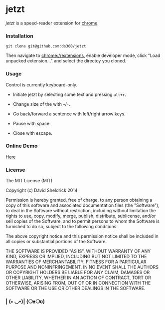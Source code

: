 # jetzt

*jetzt* is a speed-reader extension for [chrome](http://google.com/chrome).

### Installation

    git clone git@github.com:ds300/jetzt

Then navigate to [chrome://extensions](chrome://extensions), enable developer mode, click "Load unpacked extension..." and select the directoy you cloned.

### Usage

Control is currently keyboard-only.

- Initiate jetzt by selecting some text and pressing `alt+r`.

- Change size of the with `+`/`-`.

- Go back/forward a sentence with left/right arrow keys.

- Pause with space.

- Close with escape.

### Online Demo

[Here](http://ds300.github.com/jetzt/)

### License

The MIT License (MIT)

Copyright (c) David Sheldrick 2014

Permission is hereby granted, free of charge, to any person obtaining a copy
of this software and associated documentation files (the "Software"), to deal
in the Software without restriction, including without limitation the rights
to use, copy, modify, merge, publish, distribute, sublicense, and/or sell
copies of the Software, and to permit persons to whom the Software is
furnished to do so, subject to the following conditions:

The above copyright notice and this permission notice shall be included in
all copies or substantial portions of the Software.

THE SOFTWARE IS PROVIDED "AS IS", WITHOUT WARRANTY OF ANY KIND, EXPRESS OR
IMPLIED, INCLUDING BUT NOT LIMITED TO THE WARRANTIES OF MERCHANTABILITY,
FITNESS FOR A PARTICULAR PURPOSE AND NONINFRINGEMENT. IN NO EVENT SHALL THE
AUTHORS OR COPYRIGHT HOLDERS BE LIABLE FOR ANY CLAIM, DAMAGES OR OTHER
LIABILITY, WHETHER IN AN ACTION OF CONTRACT, TORT OR OTHERWISE, ARISING FROM,
OUT OF OR IN CONNECTION WITH THE SOFTWARE OR THE USE OR OTHER DEALINGS IN
THE SOFTWARE.

### | (• ◡•)| (❍ᴥ❍ʋ)
